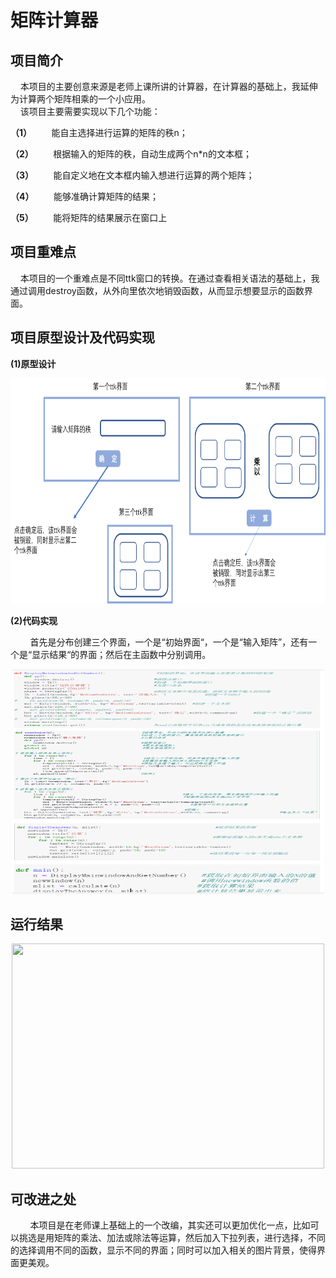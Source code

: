 # 矩阵计算器
## 项目简介  
&nbsp;&nbsp;&nbsp;&nbsp;本项目的主要创意来源是老师上课所讲的计算器，在计算器的基础上，我延伸为计算两个矩阵相乘的一个小应用。  
&nbsp;&nbsp;&nbsp;&nbsp;该项目主要需要实现以下几个功能： 

**（1）**&nbsp;&nbsp;&nbsp;&nbsp;&nbsp;&nbsp;&nbsp;&nbsp;能自主选择进行运算的矩阵的秩n； 

**（2）**&nbsp;&nbsp;&nbsp;&nbsp;&nbsp;&nbsp;&nbsp;&nbsp;根据输入的矩阵的秩，自动生成两个n*n的文本框；

**（3）**&nbsp;&nbsp;&nbsp;&nbsp;&nbsp;&nbsp;&nbsp;&nbsp;能自定义地在文本框内输入想进行运算的两个矩阵；

**（4）**&nbsp;&nbsp;&nbsp;&nbsp;&nbsp;&nbsp;&nbsp;&nbsp;能够准确计算矩阵的结果；

**（5）**&nbsp;&nbsp;&nbsp;&nbsp;&nbsp;&nbsp;&nbsp;&nbsp;能将矩阵的结果展示在窗口上

## 项目重难点
&nbsp;&nbsp;&nbsp;&nbsp;本项目的一个重难点是不同ttk窗口的转换。在通过查看相关语法的基础上，我通过调用destroy函数，从外向里依次地销毁函数，从而显示想要显示的函数界面。

## 项目原型设计及代码实现
**(1)原型设计**&nbsp;&nbsp;&nbsp;&nbsp;
 <div align="center"><img src="https://github.com/guanqunliu/-python-/blob/master/images/2-1.png" height="360" width="604" > </div> 
 
**(2)代码实现**&nbsp;&nbsp;&nbsp;&nbsp;

&nbsp;&nbsp;&nbsp;&nbsp;&nbsp;&nbsp;&nbsp;&nbsp;首先是分布创建三个界面，一个是“初始界面“，一个是“输入矩阵”，还有一个是“显示结果“的界面；然后在主函数中分别调用。

 <div align="center"><img src="https://github.com/guanqunliu/-python-/blob/master/images/2-2.png" height="360" width="500" > </div> 
 
## 运行结果

<div align="center"><img src="https://github.com/guanqunliu/-python-/blob/master/images/2-3.png" height="360" width="500" > </div> 
 
## 可改进之处
&nbsp;&nbsp;&nbsp;&nbsp;&nbsp;&nbsp;&nbsp;&nbsp;本项目是在老师课上基础上的一个改编，其实还可以更加优化一点，比如可以挑选是用矩阵的乘法、加法或除法等运算，然后加入下拉列表，进行选择，不同的选择调用不同的函数，显示不同的界面；同时可以加入相关的图片背景，使得界面更美观。
